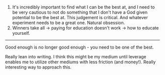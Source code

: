 1. It's incredibly important to find what I can be the best at, and I need to be very cautious to not do something that I don't have a God given potential to be the best at. This judgement is critical. And whatever experiment needs to be a great one. Natural obsession.
2. Winners take all -> paying for education doesn't work -> how to educate yourself.

---

Good enough is no longer good enough - you need to be one of the best.

Really lean into writing. I think this might be my medium until leverage enables me to utilize other mediums with less friction (and money!). Really interesting way to approach this.

